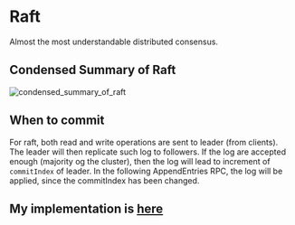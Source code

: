 # Raft
Almost the most understandable distributed consensus.
## Condensed Summary of Raft
![condensed_summary_of_raft](https://github.com/vinland-avalon/Readings/blob/main/images/condensed_summary_of_raft.png?raw=true)
## When to commit
For raft, both read and write operations are sent to leader (from clients).  
The leader will then replicate such log to followers. If the log are accepted enough (majority og the cluster), then the log will lead to increment of `commitIndex` of leader. In the following AppendEntries RPC, the log will be applied, since the commitIndex has been changed.
## My implementation is [here](https://github.com/vinland-avalon/Distributed-Systems)